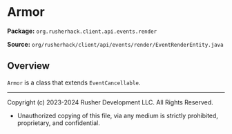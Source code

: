 # Armor

**Package:** `org.rusherhack.client.api.events.render`

**Source:** `org/rusherhack/client/api/events/render/EventRenderEntity.java`

## Overview

`Armor` is a class that extends `EventCancellable`.

---

Copyright (c) 2023-2024 Rusher Development LLC. All Rights Reserved.
* Unauthorized copying of this file, via any medium is strictly prohibited, proprietary, and confidential.
